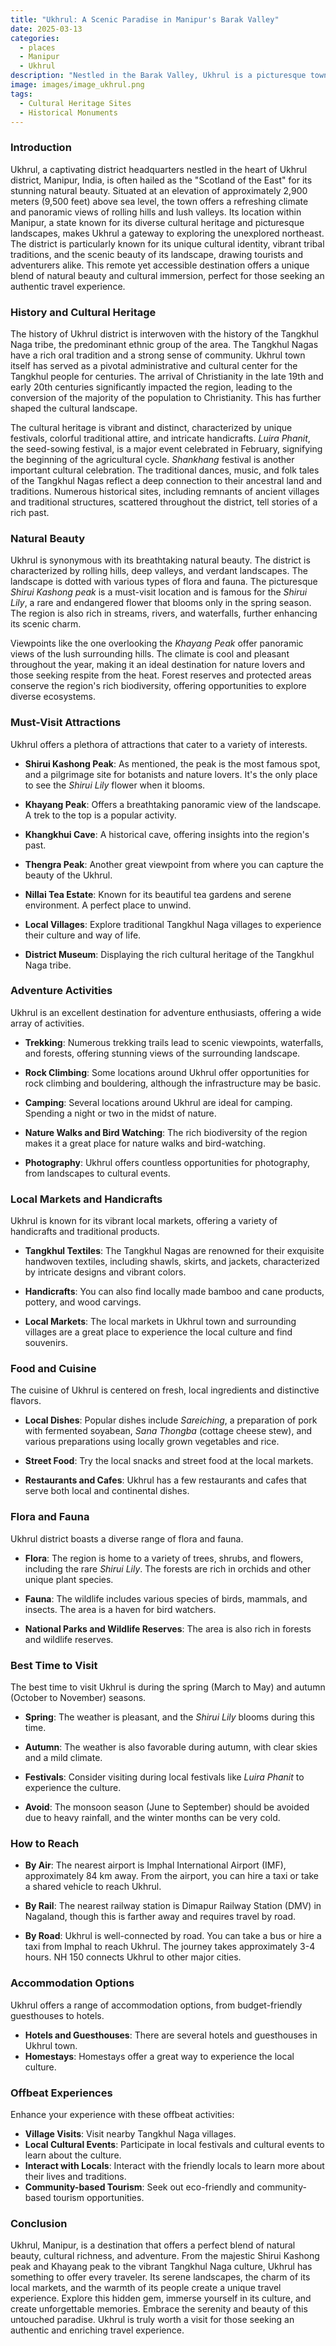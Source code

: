 ```yaml
---
title: "Ukhrul: A Scenic Paradise in Manipur's Barak Valley"
date: 2025-03-13
categories:
  - places
  - Manipur
  - Ukhrul
description: "Nestled in the Barak Valley, Ukhrul is a picturesque town known for its lush greenery, coffee plantations, and tea estates. It offers trekking routes to Phuntso Gang and Chumukedong, and adventure activities like rock climbing. The town is also famous for bamboo forests and vibrant cultural festivals such as Lai Haraoba."
image: images/image_ukhrul.png
tags: 
  - Cultural Heritage Sites
  - Historical Monuments
---
```



### **Introduction**

Ukhrul, a captivating district headquarters nestled in the heart of Ukhrul district, Manipur, India, is often hailed as the "Scotland of the East" for its stunning natural beauty. Situated at an elevation of approximately 2,900 meters (9,500 feet) above sea level, the town offers a refreshing climate and panoramic views of rolling hills and lush valleys. Its location within Manipur, a state known for its diverse cultural heritage and picturesque landscapes, makes Ukhrul a gateway to exploring the unexplored northeast. The district is particularly known for its unique cultural identity, vibrant tribal traditions, and the scenic beauty of its landscape, drawing tourists and adventurers alike. This remote yet accessible destination offers a unique blend of natural beauty and cultural immersion, perfect for those seeking an authentic travel experience.

### **History and Cultural Heritage**

The history of Ukhrul district is interwoven with the history of the Tangkhul Naga tribe, the predominant ethnic group of the area. The Tangkhul Nagas have a rich oral tradition and a strong sense of community. Ukhrul town itself has served as a pivotal administrative and cultural center for the Tangkhul people for centuries. The arrival of Christianity in the late 19th and early 20th centuries significantly impacted the region, leading to the conversion of the majority of the population to Christianity. This has further shaped the cultural landscape.

The cultural heritage is vibrant and distinct, characterized by unique festivals, colorful traditional attire, and intricate handicrafts. *Luira Phanit*, the seed-sowing festival, is a major event celebrated in February, signifying the beginning of the agricultural cycle. *Shankhang* festival is another important cultural celebration. The traditional dances, music, and folk tales of the Tangkhul Nagas reflect a deep connection to their ancestral land and traditions. Numerous historical sites, including remnants of ancient villages and traditional structures, scattered throughout the district, tell stories of a rich past.

### **Natural Beauty**

Ukhrul is synonymous with its breathtaking natural beauty. The district is characterized by rolling hills, deep valleys, and verdant landscapes. The landscape is dotted with various types of flora and fauna. The picturesque *Shirui Kashong peak* is a must-visit location and is famous for the *Shirui Lily*, a rare and endangered flower that blooms only in the spring season. The region is also rich in streams, rivers, and waterfalls, further enhancing its scenic charm.



Viewpoints like the one overlooking the *Khayang Peak* offer panoramic views of the lush surrounding hills. The climate is cool and pleasant throughout the year, making it an ideal destination for nature lovers and those seeking respite from the heat. Forest reserves and protected areas conserve the region's rich biodiversity, offering opportunities to explore diverse ecosystems.

### **Must-Visit Attractions**

Ukhrul offers a plethora of attractions that cater to a variety of interests.

*   **Shirui Kashong Peak**: As mentioned, the peak is the most famous spot, and a pilgrimage site for botanists and nature lovers. It's the only place to see the *Shirui Lily* flower when it blooms.
    

*   **Khayang Peak**: Offers a breathtaking panoramic view of the landscape. A trek to the top is a popular activity.
    

*   **Khangkhui Cave**: A historical cave, offering insights into the region's past.
    

*   **Thengra Peak**: Another great viewpoint from where you can capture the beauty of the Ukhrul.
    

*   **Nillai Tea Estate**: Known for its beautiful tea gardens and serene environment. A perfect place to unwind.
    

*   **Local Villages**: Explore traditional Tangkhul Naga villages to experience their culture and way of life.
    

*   **District Museum**: Displaying the rich cultural heritage of the Tangkhul Naga tribe.

### **Adventure Activities**

Ukhrul is an excellent destination for adventure enthusiasts, offering a wide array of activities.

*   **Trekking**: Numerous trekking trails lead to scenic viewpoints, waterfalls, and forests, offering stunning views of the surrounding landscape.
    

*   **Rock Climbing**: Some locations around Ukhrul offer opportunities for rock climbing and bouldering, although the infrastructure may be basic.

*   **Camping**: Several locations around Ukhrul are ideal for camping. Spending a night or two in the midst of nature.

*   **Nature Walks and Bird Watching**: The rich biodiversity of the region makes it a great place for nature walks and bird-watching.
    

*   **Photography**: Ukhrul offers countless opportunities for photography, from landscapes to cultural events.

### **Local Markets and Handicrafts**

Ukhrul is known for its vibrant local markets, offering a variety of handicrafts and traditional products.

*   **Tangkhul Textiles**: The Tangkhul Nagas are renowned for their exquisite handwoven textiles, including shawls, skirts, and jackets, characterized by intricate designs and vibrant colors.
    

*   **Handicrafts**: You can also find locally made bamboo and cane products, pottery, and wood carvings.

*   **Local Markets**: The local markets in Ukhrul town and surrounding villages are a great place to experience the local culture and find souvenirs.

### **Food and Cuisine**

The cuisine of Ukhrul is centered on fresh, local ingredients and distinctive flavors.

*   **Local Dishes**: Popular dishes include *Sareiching*, a preparation of pork with fermented soyabean, *Sana Thongba* (cottage cheese stew), and various preparations using locally grown vegetables and rice.
    

*   **Street Food**: Try the local snacks and street food at the local markets.

*   **Restaurants and Cafes**: Ukhrul has a few restaurants and cafes that serve both local and continental dishes.

### **Flora and Fauna**

Ukhrul district boasts a diverse range of flora and fauna.

*   **Flora**: The region is home to a variety of trees, shrubs, and flowers, including the rare *Shirui Lily*. The forests are rich in orchids and other unique plant species.

*   **Fauna**: The wildlife includes various species of birds, mammals, and insects. The area is a haven for bird watchers.

*   **National Parks and Wildlife Reserves**: The area is also rich in forests and wildlife reserves.

### **Best Time to Visit**

The best time to visit Ukhrul is during the spring (March to May) and autumn (October to November) seasons.

*   **Spring**: The weather is pleasant, and the *Shirui Lily* blooms during this time.

*   **Autumn**: The weather is also favorable during autumn, with clear skies and a mild climate.

*   **Festivals**: Consider visiting during local festivals like *Luira Phanit* to experience the culture.

*   **Avoid**: The monsoon season (June to September) should be avoided due to heavy rainfall, and the winter months can be very cold.

### **How to Reach**

*   **By Air**: The nearest airport is Imphal International Airport (IMF), approximately 84 km away. From the airport, you can hire a taxi or take a shared vehicle to reach Ukhrul.

*   **By Rail**: The nearest railway station is Dimapur Railway Station (DMV) in Nagaland, though this is farther away and requires travel by road.

*   **By Road**: Ukhrul is well-connected by road. You can take a bus or hire a taxi from Imphal to reach Ukhrul. The journey takes approximately 3-4 hours. NH 150 connects Ukhrul to other major cities.

### **Accommodation Options**

Ukhrul offers a range of accommodation options, from budget-friendly guesthouses to hotels.

*   **Hotels and Guesthouses**: There are several hotels and guesthouses in Ukhrul town.
*   **Homestays**: Homestays offer a great way to experience the local culture.

### **Offbeat Experiences**

Enhance your experience with these offbeat activities:

*   **Village Visits**: Visit nearby Tangkhul Naga villages.
*   **Local Cultural Events**: Participate in local festivals and cultural events to learn about the culture.
*   **Interact with Locals**: Interact with the friendly locals to learn more about their lives and traditions.
*   **Community-based Tourism**: Seek out eco-friendly and community-based tourism opportunities.

### **Conclusion**

Ukhrul, Manipur, is a destination that offers a perfect blend of natural beauty, cultural richness, and adventure. From the majestic Shirui Kashong peak and Khayang peak to the vibrant Tangkhul Naga culture, Ukhrul has something to offer every traveler. Its serene landscapes, the charm of its local markets, and the warmth of its people create a unique travel experience. Explore this hidden gem, immerse yourself in its culture, and create unforgettable memories. Embrace the serenity and beauty of this untouched paradise. Ukhrul is truly worth a visit for those seeking an authentic and enriching travel experience.



